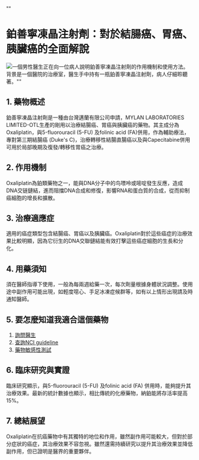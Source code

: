 ""
# 鉑善寧凍晶注射劑：對於結腸癌、胃癌、胰臟癌的全面解說
![一個男性醫生正在向一位病人說明鉑善寧凍晶注射劑的作用機制和使用方法。背景是一個醫院的治療室，醫生手中持有一瓶鉑善寧凍晶注射劑，病人仔細聆聽著。""](https://i.imgur.com/XIx7ySP.jpeg)

## 1. 藥物概述
鉑善寧凍晶注射劑是一種由台灣邁蘭有限公司申請，MYLAN LABORATORIES LIMITED-OTL生產的剛用以治療結腸癌、胃癌與胰臟癌的藥物。其主成分為Oxaliplatin，與5-fluorouracil (5-FU) 及folinic acid (FA)併用，作為輔助療法，專對第三期結腸癌 (Duke's C)，治療轉移性結腸直腸癌以及與Capecitabine併用可用於局部晚期及復發/轉移性胃癌之治療。

## 2. 作用機制
Oxaliplatin為鉑類藥物之一，能與DNA分子中的鸟嘌呤或嘧啶發生反應，造成DNA交链鏈結，進而阻擋DNA合成和修復，影響RNA和蛋白質的合成，從而抑制癌細胞的增長和擴散。

## 3. 治療適應症
適用的癌症類型包含結腸癌、胃癌以及胰臟癌。Oxaliplatin對於這些癌症的治療效果比較明顯，因為它衍生的DNA交聯鏈結能有效打擊這些癌症細胞的生長和分化。

## 4. 用藥須知
須在醫師指導下使用，一般為每兩週給藥一次，每次劑量根據身體狀況調整。使用途中副作用可能出現，如輕度噁心、手足冰凍症候群等，如有以上情形出現請及時通知醫師。

## 5. 要怎麼知道我適合這個藥物
1. [詢問醫生](./text/1-1.html)
2. [查詢NCI guideline](./text/1-2.html)
3. [藥物敏感性測試](./text/1-3.html)

## 6. 臨床研究與實證
臨床研究顯示，與5-fluorouracil (5-FU) 及folinic acid (FA) 併用時，能夠提升其治療效果。最新的統計數據也顯示，相比傳統的化療藥物，納鉑能將存活率提高15%。

## 7. 總結展望
Oxaliplatin在抗癌藥物中有其獨特的地位和作用，雖然副作用可能較大，但對於部分症狀的癌症，其治療效果不容忽視。雖然還需持續研究以提升其治療效果並降低副作用，但已證明是醫界的重要夥伴。
